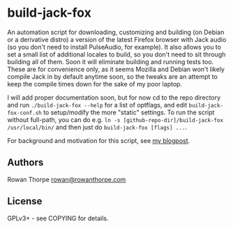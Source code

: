 build-jack-fox
==============

An automation script for downloading, customizing and building (on Debian or a derivative distro) a version of the latest
Firefox browser with Jack audio (so you don't need to install PulseAudio, for example). It also allows you to set a small
list of additional locales to build, so you don't need to sit through building all of them. Soon it will eliminate building
and running tests too. These are for convenience only, as it seems Mozilla and Debian won't likely compile Jack in by
default anytime soon, so the tweaks are an attempt to keep the compile times down for the sake of my poor laptop.

I will add proper documentation soon, but for now cd to the repo directory and run `./build-jack-fox --help` for a list of
optflags, and edit `build-jack-fox-conf.sh` to setup/modify the more "static" settings. To run the script without full-path,
you can do e.g. `ln -s [github-repo-dir]/build-jack-fox /usr/local/bin/` and then just do `build-jack-fox [flags] ...`.

For background and motivation for this script, see [my blogpost](http://blog.rowanthorpe.com/2017/12/17/firefox-without-pulseaudio-in-debian.html).

Authors
-------

Rowan Thorpe <rowan@rowanthorpe.com>

License
-------

GPLv3+ - see COPYING for details.
